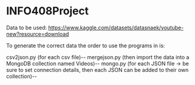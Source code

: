 # INFO408Project

Data to be used: https://www.kaggle.com/datasets/datasnaek/youtube-new?resource=download

To generate the correct data the order to use the programs in is:

csv2json.py (for each csv file)--
mergejson.py (then import the data into a MongoDB collection named Videos)--
mongo.py (for each JSON file -> be sure to set connection details, then each JSON can be added to their own collection)--
